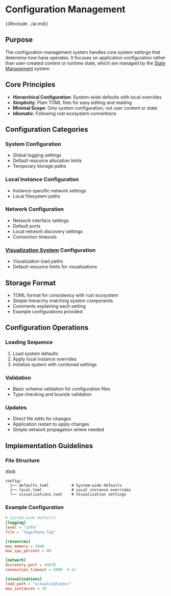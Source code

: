 # Configuration Management
{{#include ../ai.md}}

## Purpose
The configuration management system handles core system settings that determine how hana operates. It focuses on application configuration rather than user-created content or runtime state, which are managed by the [State Management](state.md) system.
## Core Principles
- **Hierarchical Configuration**: System-wide defaults with local overrides
- **Simplicity**: Plain TOML files for easy editing and reading
- **Minimal Scope**: Only system configuration, not user content or state
- **Idiomatic**: Following rust ecosystem conventions
## Configuration Categories
### System Configuration
- Global logging settings
- Default resource allocation limits
- Temporary storage paths
### Local Instance Configuration
- Instance-specific network settings
- Local filesystem paths
### Network Configuration
- Network interface settings
- Default ports
- Local network discovery settings
- Connection timeouts
### [Visualization System](./visualization.md) Configuration
- Visualization load paths
- Default resource limits for visualizations
## Storage Format
- TOML format for consistency with rust ecosystem
- Simple hierarchy matching system components
- Comments explaining each setting
- Example configurations provided
## Configuration Operations
### Loading Sequence
1. Load system defaults
2. Apply local instance overrides
3. Initialize system with combined settings
### Validation
- Basic schema validation for configuration files
- Type checking and bounds validation
### Updates
- Direct file edits for changes
- Application restart to apply changes
- Simple network propagation where needed
## Implementation Guidelines
### File Structure
(tbd)
```
config/
  ├── defaults.toml          # System-wide defaults
  ├── local.toml             # Local instance overrides
  └── visualizations.toml    # Visualization settings
```
### Example Configuration
```toml
# System-wide defaults
[logging]
level = "info"
file = "logs/hana.log"

[resources]
max_memory = 2048
max_cpu_percent = 80

[network]
discovery_port = 45678
connection_timeout = 5000  # ms

[visualizations]
load_path = "visualizations/"
max_instances = 50
```
